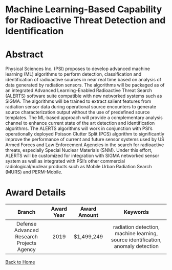 
Machine Learning-Based Capability for Radioactive Threat Detection and Identification
=====================================================================================

# Abstract


Physical Sciences Inc. (PSI) proposes to develop advanced machine learning (ML) algorithms to perform detection, classification and identification of radioactive sources in near real time based on analysis of data generated by radiation sensors. The algorithms will be packaged as of an integrated Advanced Learning-Enabled Radioactive Threat Search (ALERTS) software suite compatible with new networked systems such as SIGMA. The algorithms will be trained to extract salient features from radiation sensor data during operational source encounters to generate source characterization output without the use of predefined source templates. The ML-based approach will provide a complementary analysis channel to enhance current state of the art detection and identification algorithms. The ALERTS algorithms will work in conjunction with PSI’s operationally deployed Poisson Clutter Split (PCS) algorithm to significantly improve the performance of current and future sensor systems used by US Armed Forces and Law Enforcement Agencies in the search for radioactive threats, especially Special Nuclear Materials (SNM). Under this effort, ALERTS will be customized for integration with SIGMA networked sensor system as well as integrated with PSI’s other commercial radiological/nuclear products such as Mobile Urban Radiation Search (MURS) and PERM-Mobile.  

# Award Details

|Branch|Award Year|Award Amount|Keywords|
| :---: | :---: | :---: | :---: |
|Defense Advanced Research Projects Agency|2019|$1,499,249|radiation detection, machine learning, source identification, anomaly detection|
  
  


[Back to Home](https://github.com/chrischow/dod_sbir_awards#1222)